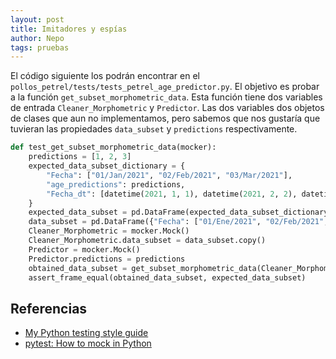 ```yaml
---
layout: post
title: Imitadores y espías
author: Nepo
tags: pruebas
---
```

El código siguiente los podrán encontrar en el `pollos_petrel/tests/tests_petrel_age_predictor.py`.
El objetivo es probar a la función `get_subset_morphometric_data`. Esta función tiene dos variables
de entrada `Cleaner_Morphometric` y `Predictor`. Las dos variables dos objetos de clases que aun no
implementamos, pero sabemos que nos gustaría que tuvieran las propiedades `data_subset` y
`predictions` respectivamente.
```python
def test_get_subset_morphometric_data(mocker):
    predictions = [1, 2, 3]
    expected_data_subset_dictionary = {
        "Fecha": ["01/Jan/2021", "02/Feb/2021", "03/Mar/2021"],
        "age_predictions": predictions,
        "Fecha_dt": [datetime(2021, 1, 1), datetime(2021, 2, 2), datetime(2021, 3, 3)],
    }
    expected_data_subset = pd.DataFrame(expected_data_subset_dictionary)
    data_subset = pd.DataFrame({"Fecha": ["01/Ene/2021", "02/Feb/2021", "03/Mar/2021"]})
    Cleaner_Morphometric = mocker.Mock()
    Cleaner_Morphometric.data_subset = data_subset.copy()
    Predictor = mocker.Mock()
    Predictor.predictions = predictions
    obtained_data_subset = get_subset_morphometric_data(Cleaner_Morphometric, Predictor)
    assert_frame_equal(obtained_data_subset, expected_data_subset)
```

## Referencias
- [My Python testing style guide](https://blog.thea.codes/my-python-testing-style-guide/)
- [pytest: How to mock in Python](https://changhsinlee.com/pytest-mock/)
